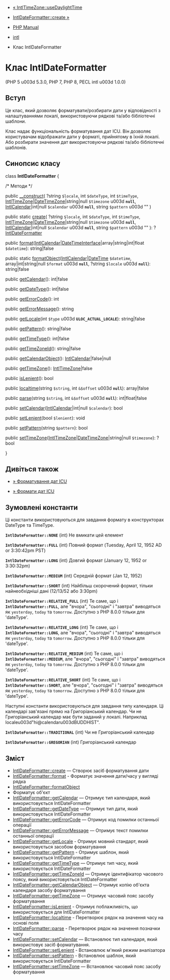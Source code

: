 - [« IntlTimeZone::useDaylightTime](intltimezone.usedaylighttime.md)
- [IntlDateFormatter::create »](intldateformatter.create.md)

- [PHP Manual](index.md)
- [intl](book.intl.md)
- Клас IntlDateFormatter

# Клас IntlDateFormatter

(PHP 5 u003d 5.3.0, PHP 7, PHP 8, PECL intl u003d 1.0.0)

## Вступ

Це клас, який дозволяє форматувати/розбирати дати у відповідності з
налаштуваннями локалі, використовуючи рядкові та/або бібліотечні шаблони.

Клас надає функціональність форматування дат ICU. Він
дозволяє користувачам відображати дати у форматі, прийнятому в їхній локалі.
Або розбирати значення дат використовуючи рядкові та/або бібліотечні
шаблонів.

## Синопсис класу

class **IntlDateFormatter** {

/\* Методи \*/

public [\_\_construct](intldateformatter.create.md)(
?string `$locale`,
int `$dateType`,
int `$timeType`,
[IntlTimeZone](class.intltimezone.md)\|[DateTimeZone](class.datetimezone.md)\|string\|null
`$timezone` u003d **`null`**,
[IntlCalendar](class.intlcalendar.md)\|int\|null `$calendar` u003d
**`null`**,
string `$pattern` u003d ""
)

public static [create](intldateformatter.create.md)(
?string `$locale`,
int `$dateType`,
int `$timeType`,
[IntlTimeZone](class.intltimezone.md)\|[DateTimeZone](class.datetimezone.md)\|string\|null
`$timezone` u003d **`null`**,
[IntlCalendar](class.intlcalendar.md)\|int\|null `$calendar` u003d
**`null`**,
string `$pattern` u003d ""
): ?[IntlDateFormatter](class.intldateformatter.md)

public
[format](intldateformatter.format.md)([IntlCalendar](class.intlcalendar.md)\|[DateTimeInterface](class.datetimeinterface.md)\|array\|string\|int\|float
`$datetime`): string\|false

public static
[formatObject](intldateformatter.formatobject.md)([IntlCalendar](class.intlcalendar.md)\|[DateTime](class.datetime.md)
`$datetime`, array\|int\|string\|null `$format` u003d **`null`**, ?string
`$locale` u003d **`null`**): string\|false

public [getCalendar](intldateformatter.getcalendar.md)(): int\|false

public [getDateType](intldateformatter.getdatetype.md)(): int\|false

public [getErrorCode](intldateformatter.geterrorcode.md)(): int

public [getErrorMessage](intldateformatter.geterrormessage.md)():
string

public [getLocale](intldateformatter.getlocale.md)(int `$type` u003d
**`ULOC_ACTUAL_LOCALE`**): string\|false

public [getPattern](intldateformatter.getpattern.md)(): string\|false

public [getTimeType](intldateformatter.gettimetype.md)(): int\|false

public [getTimeZoneId](intldateformatter.gettimezoneid.md)():
string\|false

public [getCalendarObject](intldateformatter.getcalendarobject.md)():
[IntlCalendar](class.intlcalendar.md)\|false\|null

public [getTimeZone](intldateformatter.gettimezone.md)():
[IntlTimeZone](class.intltimezone.md)\|false

public [isLenient](intldateformatter.islenient.md)(): bool

public [localtime](intldateformatter.localtime.md)(string `$string`,
int `&$offset` u003d **`null`**): array\|false

public [parse](intldateformatter.parse.md)(string `$string`, int
`&$offset` u003d **`null`**): int\|float\|false

public
[setCalendar](intldateformatter.setcalendar.md)([IntlCalendar](class.intlcalendar.md)\|int\|null
`$calendar`): bool

public [setLenient](intldateformatter.setlenient.md)(bool `$lenient`):
void

public [setPattern](intldateformatter.setpattern.md)(string
`$pattern`): bool

public
[setTimeZone](intldateformatter.settimezone.md)([IntlTimeZone](class.intltimezone.md)\|[DateTimeZone](class.datetimezone.md)\|string\|null
`$timezone`): ?bool

}

## Дивіться також

- [» Форматування дат
ICU](http://www.icu-project.org/apiref/icu4c/udat_8h.md#details)



- [» Формати дат
ICU](https://unicode-org.github.io/icu/userguide/format_parse/datetime/#datetime-format-syntax)

## Зумовлені константи

Ці константи використовуються для завдання формату в конструкторах DateType
та TimeType.

**`IntlDateFormatter::NONE`** (int)
Не вмикати цей елемент

**`IntlDateFormatter::FULL`** (int)
Повний формат (Tuesday, April 12, 1952 AD or 3:30:42pm PST)

**`IntlDateFormatter::LONG`** (int)
Довгий формат (January 12, 1952 or 3:30:32pm)

**`IntlDateFormatter::MEDIUM`** (int)
Середній формат (Jan 12, 1952)

**`IntlDateFormatter::SHORT`** (int)
Найбільш скорочений формат, тільки найнеобхідніші дані (12/13/52
або 3:30pm)

**`IntlDateFormatter::RELATIVE_FULL`** (int)
Те саме, що і **`IntlDateFormatter::FULL`**, але "вчора", "сьогодні" і
"завтра" виводяться як `yesterday`, `today` та `tomorrow`. Доступно з PHP
8.0.0 тільки для 'dateType'.

**`IntlDateFormatter::RELATIVE_LONG`** (int)
Те саме, що і **`IntlDateFormatter::LONG`**, але "вчора", "сьогодні" і
"завтра" виводяться як `yesterday`, `today` та `tomorrow`. Доступно з PHP
8.0.0 тільки для 'dateType'.

**`IntlDateFormatter::RELATIVE_MEDIUM`** (int)
Те саме, що і **`IntlDateFormatter::MEDIUM`**, але "вчора", "сьогодні" і
"завтра" виводяться як `yesterday`, `today` та `tomorrow`. Доступно з PHP
8.0.0 тільки для 'dateType'.

**`IntlDateFormatter::RELATIVE_SHORT`** (int)
Те саме, що і **`IntlDateFormatter::SHORT`**, але "вчора", "сьогодні" і
"завтра" виводяться як `yesterday`, `today` та `tomorrow`. Доступно з PHP
8.0.0 тільки для 'dateType'.

Наступні константи використовуються для завдання типу календаря. Ці
календарі зав'язані прямо на Григоріанський календар. Чи не Григоріанський
календар має бути заданий у локалі. Наприклад
localeu003d"hi@calendaru003dBUDDHIST".

**`IntlDateFormatter::TRADITIONAL`** (int)
Чи не Григоріанський календар

**`IntlDateFormatter::GREGORIAN`** (int)
Григоріанський календар

## Зміст

- [IntlDateFormatter::create](intldateformatter.create.md) — Створює
засіб форматування дати
- [IntlDateFormatter::format](intldateformatter.format.md) -
Форматує значення дати/часу у вигляді рядка
- [IntlDateFormatter::formatObject](intldateformatter.formatobject.md)
- Форматує об'єкт
- [IntlDateFormatter::getCalendar](intldateformatter.getcalendar.md)
— Отримує тип календаря, який використовується IntlDateFormatter
- [IntlDateFormatter::getDateType](intldateformatter.getdatetype.md)
— Отримує тип дати, який використовується IntlDateFormatter
- [IntlDateFormatter::getErrorCode](intldateformatter.geterrorcode.md)
— Отримує код помилки останньої операції
- [IntlDateFormatter::getErrorMessage](intldateformatter.geterrormessage.md)
— Отримує текст помилки останньої операції
- [IntlDateFormatter::getLocale](intldateformatter.getlocale.md) -
Отримує мовний стандарт, який використовується засобом форматування
- [IntlDateFormatter::getPattern](intldateformatter.getpattern.md) -
Отримує шаблон, який використовується IntlDateFormatter
- [IntlDateFormatter::getTimeType](intldateformatter.gettimetype.md)
— Отримує тип часу, який використовується IntlDateFormatter
- [IntlDateFormatter::getTimeZoneId](intldateformatter.gettimezoneid.md)
— Отримує ідентифікатор часового поясу, який використовується
IntlDateFormatter
- [IntlDateFormatter::getCalendarObject](intldateformatter.getcalendarobject.md)
— Отримує копію об'єкта календаря засобу форматування
- [IntlDateFormatter::getTimeZone](intldateformatter.gettimezone.md)
— Отримує часовий пояс засобу форматування
- [IntlDateFormatter::isLenient](intldateformatter.islenient.md) -
Отримує поблажливість, що використовується для IntlDateFormatter
- [IntlDateFormatter::localtime](intldateformatter.localtime.md) -
Перетворює рядок на значення часу на основі поля
- [IntlDateFormatter::parse](intldateformatter.parse.md) -
Перетворює рядок на значення позначки часу
- [IntlDateFormatter::setCalendar](intldateformatter.setcalendar.md)
— Встановлює тип календаря, який використовує засіб форматування.
- [IntlDateFormatter::setLenient](intldateformatter.setlenient.md) -
Встановлює м'який режим аналізатора
- [IntlDateFormatter::setPattern](intldateformatter.setpattern.md) -
Встановлює шаблон, який використовується IntlDateFormatter
- [IntlDateFormatter::setTimeZone](intldateformatter.settimezone.md)
— Встановлює часовий пояс засобу форматування
